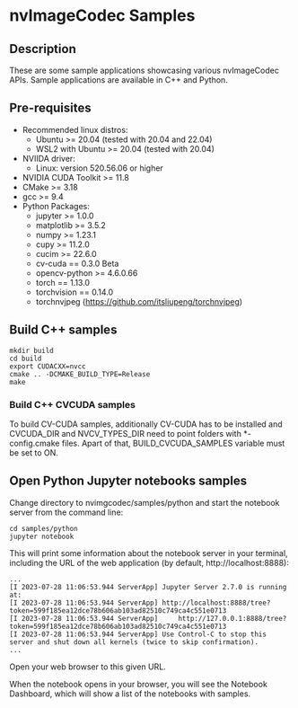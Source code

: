 # nvImageCodec Samples

## Description

These are some sample applications showcasing various nvImageCodec APIs. Sample applications are available in C++ and Python.

## Pre-requisites
- Recommended linux distros:
    - Ubuntu >= 20.04 (tested with 20.04 and 22.04)
    - WSL2 with Ubuntu >= 20.04 (tested with 20.04)
- NVIIDA driver: 
    - Linux: version 520.56.06 or higher
- NVIDIA CUDA Toolkit >= 11.8
- CMake >= 3.18
- gcc >= 9.4
- Python Packages:
    - jupyter >= 1.0.0 
    - matplotlib >= 3.5.2
    - numpy >= 1.23.1
    - cupy >= 11.2.0
    - cucim >= 22.6.0
    - cv-cuda == 0.3.0 Beta
    - opencv-python >= 4.6.0.66
    - torch == 1.13.0
    - torchvision == 0.14.0
    - torchnvjpeg (https://github.com/itsliupeng/torchnvjpeg)


## Build C++ samples

```
mkdir build
cd build
export CUDACXX=nvcc
cmake .. -DCMAKE_BUILD_TYPE=Release
make
```

### Build C++ CVCUDA samples

To build CV-CUDA samples, additionally CV-CUDA has to be installed and CVCUDA_DIR and NVCV_TYPES_DIR
need to point folders with *-config.cmake files. Apart of that, BUILD_CVCUDA_SAMPLES variable must be set to ON.

## Open Python Jupyter notebooks samples

Change directory to nvimgcodec/samples/python and start the notebook server from the command line: 

```
cd samples/python
jupyter notebook
```

This will print some information about the notebook server in your terminal, including the URL of the web application (by default, http://localhost:8888):

```
...
[I 2023-07-28 11:06:53.944 ServerApp] Jupyter Server 2.7.0 is running at:
[I 2023-07-28 11:06:53.944 ServerApp] http://localhost:8888/tree?token=599f185ea12dce78b606ab103ad82510c749ca4c551e0713
[I 2023-07-28 11:06:53.944 ServerApp]     http://127.0.0.1:8888/tree?token=599f185ea12dce78b606ab103ad82510c749ca4c551e0713
[I 2023-07-28 11:06:53.944 ServerApp] Use Control-C to stop this server and shut down all kernels (twice to skip confirmation).
...

```

Open your web browser to this given URL.

When the notebook opens in your browser, you will see the Notebook Dashboard, which will show a list of the notebooks with samples. 
